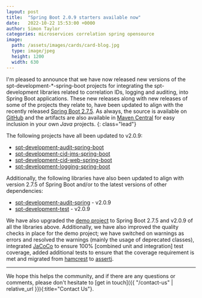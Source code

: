 ```yaml
---
layout: post
title:  "Spring Boot 2.0.9 starters available now"
date:   2022-10-22 15:53:00 +0000
author: Simon Taylor
categories: microservices correlation spring opensource
image:
  path: /assets/images/cards/card-blog.jpg
  type: image/jpeg
  height: 1200
  width: 630
---
```

I'm pleased to announce that we have now released new versions of the spt-development-*-spring-boot projects for integrating the spt-development
libraries related to correlation IDs, logging and auditing, into Spring Boot applications. These new releases along with new releases of some of
the projects they relate to, have been updated to align with the recently released 
[Spring Boot 2.7.5](https://spring.io/blog/2022/10/20/spring-boot-2-7-5-available-now). As always, the source is available on 
[GitHub](https://github.com/spt-development) and the artifacts are also available in 
[Maven Central](https://mvnrepository.com/artifact/com.spt-development) for easy inclusion in your own <em>Java</em> projects.
{: class="lead"}

The following projects have all been updated to v2.0.9:

* [spt-development-audit-spring-boot](https://github.com/spt-development/spt-development-audit-spring-boot)
* [spt-development-cid-jms-spring-boot](https://github.com/spt-development/spt-development-cid-jms-spring-boot)
* [spt-development-cid-web-spring-boot](https://github.com/spt-development/spt-development-cid-web-spring-boot)
* [spt-development-logging-spring-boot](https://github.com/spt-development/spt-development-logging-spring-boot)

Additionally, the following libraries have also been updated to align with version 2.7.5 of Spring Boot and/or to the latest versions of other 
dependencies:

* [spt-development-audit-spring](https://github.com/spt-development/spt-development-audit-spring) - v2.0.9
* [spt-development-test](https://github.com/spt-development/spt-development-test) - v2.0.9

We have also upgraded the [demo project](https://github.com/spt-development/spt-development-demo) to Spring Boot 2.7.5 and v2.0.9 of all the libraries above.
Additionally, we have also improved the quality checks in place for the demo project; we have switched on warnings as errors and resolved the warnings 
(mainly the usage of deprecated classes), integrated [JaCoCo](https://www.jacoco.org/jacoco/trunk/index.html) to ensure 100% [combined unit and integration] 
test coverage, added additional tests to ensure that the coverage requirement is met and migrated from [hamcrest](https://hamcrest.org/) to 
[assertj](https://joel-costigliola.github.io/assertj/).

---

We hope this helps the community, and if there are any questions or comments, please don't hesitate to [get in touch]({{ "/contact-us" | relative_url }}){:title="Contact Us"}.
